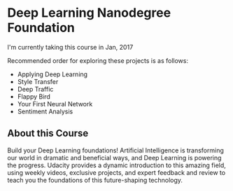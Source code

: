 # Deep Learning Nanodegree Foundation

I'm currently taking this course in Jan, 2017

Recommended order for exploring these projects is as follows:

- Applying Deep Learning
 - Style Transfer
 - Deep Traffic
 - Flappy Bird
- Your First Neural Network
- Sentiment Analysis

## About this Course

Build your Deep Learning foundations! Artificial Intelligence is transforming our world in dramatic and beneficial ways, and Deep Learning is powering the progress. Udacity provides a dynamic introduction to this amazing field, using weekly videos, exclusive projects, and expert feedback and review to teach you the foundations of this future-shaping technology.
